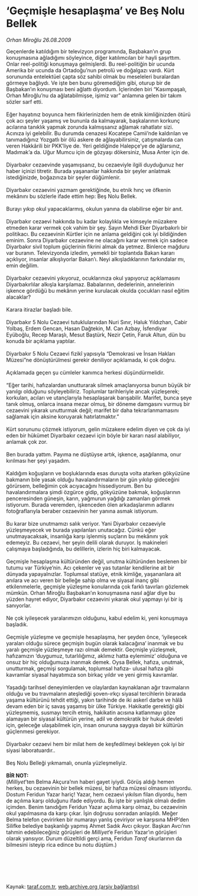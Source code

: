 # ‘Geçmişle hesaplaşma’ ve Beş Nolu Bellek

*Orhan Miroğlu 26.08.2009*

<div class="taraf_structure_2col_1zq">
<div class="margen_n">



 <p>Geçenlerde katıldığım bir televizyon programında, Başbakan’ın grup konuşmasına ağladığımı söyleyince, diğer katılımcıları bir hayli şaşırttım. Onlar reel-politiği konuşmaya gelmişlerdi. Bu reel-politiğin bir ucunda Amerika bir ucunda da Ortadoğu’nun petrolü ve doğalgazı vardı. Kürt sorununda entelektüel çapta söz sahibi olmak bu meseleleri buralardan görmeye bağlıydı. Ve işte ben bunu göremediğim gibi, oturup bir de Başbakan’ın konuşması beni ağlattı diyordum. İçlerinden biri “Kasımpaşalı, Orhan Miroğlu’nu da ağlatabilmişse, işimiz var” anlamına gelen bir takım sözler sarf etti. <br/><br/>Eğer hayatınız boyunca hem fikirlerinizden hem de etnik kimliğinizden ötürü çok acı şeyler yaşamış ve bununla da kalmayarak, başkalarının korkunç acılarına tanıklık yapmak zorunda kalmışsanız ağlamak rahatlatır sizi. Acınıza iyi gelebilir. Bu durumda cenazesi Kocatepe Camii’nde kaldırılan ve tanımadığınız Yozgatlı bir ölü askere de ağlayabilirsiniz, çatışmalarda can veren Hakkârili bir PKK’liye de. Yeri geldiğinde Halepçe’ye de ağlarsınız, Madımak’a da. Uğur Mumcu için de gözyaşı dökersiniz, Musa Anter için de. <br/><br/>Diyarbakır cezaevinde yaşamışsanız, bu cezaeviyle ilgili duyduğunuz her haber içinizi titretir. Burada yaşananlar hakkında bir şeyler anlatmak istediğinizde, boğazınıza bir şeyler düğümlenir. <br/><br/>Diyarbakır cezaevini yazmam gerektiğinde, bu etnik hınç ve öfkenin mekânını bu sözlerle ifade ettim hep: Beş Nolu Bellek. <br/><br/>Burayı yıkıp okul yapacaklarmış, okulun yanına da olabilirse eğer bir anıt. <br/><br/>Diyarbakır cezaevi hakkında bu kadar kolaylıkla ve kimseyle müzakere etmeden karar vermek çok vahim bir şey. Sayın Mehdi Eker Diyarbakırlı bir politikacı. Bu cezaevinin Kürtler için ne anlama geldiğini çok iyi bildiğinden eminim. Sonra Diyarbakır cezaevine ne olacağını karar vermek için sadece Diyarbakır sivil toplum güçlerinin fikrini almak da yetmez. Binlerce mağduru var buranın. Televizyonda izledim, yemekli bir toplantıda Bakan kararı açıklıyor, insanlar alkışlıyorlar Bakan’ı. Neyi alkışladıklarının farkındalar mı, emin değilim. <br/><br/>Diyarbakır cezaevini yıkıyoruz, ocuklarınıza okul yapıyoruz açıklamasını Diyarbakırlılar alkışla karşılamaz. Babalarının, dedelerinin, annelerinin işkence gördüğü bu mekânın yerine kurulacak okulda çocukları nasıl eğitim alacaklar? <br/><br/>Karara itirazlar başladı bile. <br/><br/>Diyarbakır 5 Nolu Cezaevi tutuklularından Nuri Sınır, Haluk Yıldızhan, Cabir Yolbaş, Erdem Gencan, Hasan Dağtekin, M. Can Azbay, İsfendiyar Eyüboğlu, Recep Maraşlı, Mesut Baştürk, Nezir Çetin, Faruk Altun, dün bu konuda bir açıklama yaptılar. <br/><br/>Diyarbakır 5 Nolu Cezaevi fizikî yapısıyla “Demokrasi ve İnsan Hakları Müzesi”ne dönüştürülmesi gerekir deniliyor açıklamada, ki çok doğru. <br/><br/>Açıklamada geçen şu cümleler kanımca herkesi düşündürmelidir. <br/><br/>“Eğer tarihi, hafızalardan unutturarak silmek amaçlanıyorsa bunun büyük bir yanılgı olduğunu söyleyebiliriz. Toplumlar tarihleriyle ancak yüzleşerek; korkuları, acıları ve utançlarıyla hesaplaşarak barışabilir. Marifet, bunca şeye tanık olmuş, onlarca insana mezar olmuş, bir döneme damgasını vurmuş bir cezaevini yıkarak unutturmak değil; marifet bir daha tekrarlanmamasını sağlamak için aksine koruyarak hatırlatmaktır.” <br/><br/>Kürt sorununu çözmek istiyorum, gelin müzakere edelim diyen ve çok da iyi eden bir hükümet Diyarbakır cezaevi için böyle bir kararı nasıl alabiliyor, anlamak çok zor. <br/><br/>Ben burada yattım. Payıma ne düştüyse artık, işkence, aşağılanma, onur kırılması her şeyi yaşadım. <br/><br/>Kaldığım koğuşların ve boşluklarında esas duruşta volta atarken gökyüzüne bakmanın bile yasak olduğu havalandırmaların bir gün yıkılıp gideceğini görürsem, belleğimin çok acıyacağını hissediyorum. Ben bu havalandırmalara şimdi özgürce gidip, gökyüzüne bakmak, koğuşlarının penceresinden güneşin, karın, yağmurun yağdığı zamanları görmek istiyorum. Burada veremden, işkenceden ölen arkadaşlarımın adlarını fotoğraflarıyla beraber cezaevinin her yanına asmak istiyorum. <br/><br/>Bu karar bize unutmamızı salık veriyor. Yani Diyarbakır cezaeviyle yüzleşmeyecek ve burada yapılanları unutacağız. Çünkü eğer unutmayacaksak, insanlığa karşı işlenmiş suçların bu mekânını yok edemeyiz. Bu cezaevi, her şeyin delili olarak duruyor. İş makineleri çalışmaya başladığında, bu delillerin, izlerin hiç biri kalmayacak. <br/><br/>Geçmişle hesaplaşma kültüründen değil, unutma kültüründen beslenen bir tutumu var Türkiye’nin. Acı çekenler ve yas tutanlar kendilerine ait bir dünyada yapayalnızlar. Toplumsal statüye, etnik kimliğe, yaşananlara ait anılara ve acı veren bir belleğe sahip olma ve siyasal inanç gibi etkilenmelerle, geçmişle yüzleşme konularında çok farklı tavırları gözlemek mümkün. Orhan Miroğlu Başbakan’ın konuşmasına nasıl ağlar diye bu yüzden hayret ediyor, Diyarbakır cezaevini yıkarak okul yapmayı iyi bir iş sanıyorlar. <br/><br/>Ne çok iyileşecek yaralarımızın olduğunu, kabul edelim ki, yeni konuşmaya başladık. <br/><br/>Geçmişle yüzleşme ve geçmişle hesaplaşma, her şeyden önce, ‘iyileşecek yaraları olduğu sürece geçmişin bugün olarak kalacağına’ inanmak ve bu yaralı geçmişle yüzleşmeye razı olmak demektir. Geçmişle yüzleşmek, hafızamızın ‘duygumuz, tutarlılığımız, aklımız hatta eylemimiz’ olduğuna ve onsuz bir hiç olduğumuza inanmak demek. Oysa Bellek, hafıza, unutmak, unutturmak, geçmişi sorgulamak, toplumsal hafıza- ulusal hafıza gibi kavramlar siyasal hayatımıza son birkaç yıldır ve yeni girmiş kavramlar. <br/><br/>Yaşadığı tarihsel deneyimlerden ve olaylardan kaynaklanan ağır travmaların olduğu ve bu travmaların ateşlediği şoven-ırkçı siyasal tercihlerin birarada yaşama kültürünü tehdit ettiği, yakın tarihinde de iki askerî darbe ve hâlâ devam eden bir iç savaş yaşamış bir ülke Türkiye. Hakikatle gerektiği gibi yüzleşmemiş, susmayı tercih etmiş, hakikatin acısına katlanmayı göze alamayan bir siyasal kültürün yerine, adil ve demokratik bir hukuk devleti için, geleceğe ulaşabilmek için, insan onuruna saygıya dayalı bir kültürün güçlenmesi gerekiyor. <br/><br/>Diyarbakır cezaevi hem bir milat hem de keşfedilmeyi bekleyen çok iyi bir siyasi laboratuardır.. <br/><br/>Beş Nolu Belleği yıkmamalı, onunla yüzleşmeliyiz.<b> <br/><br/>BİR NOT:</b> <br/>(<i>Milliyet</i>’ten Belma Akçura’nın haberi gayet iyiydi. Görüş aldığı hemen herkes, bu cezaevinin bir bellek müzesi, bir hafıza müzesi olmasını istiyordu. Dostum Feridun Yazar hariç! Yazar, hem cezaevi yıkılsın filan diyordu, hem de açılıma karşı olduğunu ifade ediyordu. Bu işte bir yanlışlık olmalı dedim içimden. Benim tanıdığım Feridun Yazar açılıma karşı olmaz, bu cezaevinin okul yapılmasına da karşı çıkar. İşin doğrusu sonradan anlaşıldı. Meğer Belma telefon çevirirken bir numarayı yanlış çeviriyor ve karşısına MHP’den Silifke belediye başkanlığı yapmış Ahmet Sadık Avcı çıkıyor. Başkan Avcı’nın tahmin edebileceğiniz görüşleri de <i>Milliyet</i>’e Feridun Yazar’ın görüşleri olarak yansıyor. Durum düzeltildi gerçi ama, Feridun <i>Taraf</i> okurlarının da bilmesini isteyip rica edince bu notu düştüm.)</p>
<br/>
<br/>
<br/>



<br/>


<div id="taraf_not">
</div>

</div>


</div>

Kaynak: [taraf.com.tr](http://taraf.com.tr:80/makale/7061.htm), [web.archive.org (arşiv bağlantısı)](http://web.archive.org/web/20100106062548/http://taraf.com.tr:80/makale/7061.htm)
